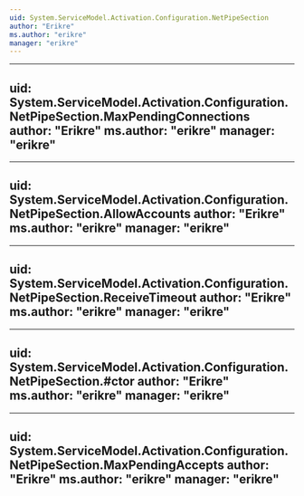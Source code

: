 ```yaml
---
uid: System.ServiceModel.Activation.Configuration.NetPipeSection
author: "Erikre"
ms.author: "erikre"
manager: "erikre"
---
```


---
uid: System.ServiceModel.Activation.Configuration.NetPipeSection.MaxPendingConnections
author: "Erikre"
ms.author: "erikre"
manager: "erikre"
---

---
uid: System.ServiceModel.Activation.Configuration.NetPipeSection.AllowAccounts
author: "Erikre"
ms.author: "erikre"
manager: "erikre"
---

---
uid: System.ServiceModel.Activation.Configuration.NetPipeSection.ReceiveTimeout
author: "Erikre"
ms.author: "erikre"
manager: "erikre"
---

---
uid: System.ServiceModel.Activation.Configuration.NetPipeSection.#ctor
author: "Erikre"
ms.author: "erikre"
manager: "erikre"
---

---
uid: System.ServiceModel.Activation.Configuration.NetPipeSection.MaxPendingAccepts
author: "Erikre"
ms.author: "erikre"
manager: "erikre"
---
